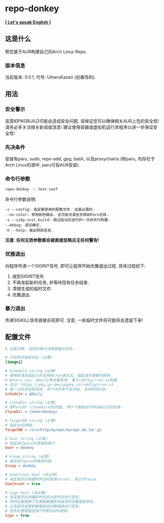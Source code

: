 <!--
 * @Author: FunctionSir
 * @License: AGPLv3
 * @Date: 2024-11-18 18:05:22
 * @LastEditTime: 2024-11-25 18:52:21
 * @LastEditors: FunctionSir
 * @Description: -
 * @FilePath: /repo-donkey/README-SC.md
-->

# repo-donkey

**[\[ Let's speak English \]](README.md)**

## 这是什么

帮您基于AUR构建自己的Arch Linux Repo.

### 版本信息

当前版本: 0.0.1, 代号: UiharuKazari (初春饰利).

## 用法

### 安全警示

恶意的PKGBUILD可能会造成安全问题, 请保证您可以确保相关AUR上包的安全性! 请务必多关注相关新闻或消息! 建议使用容器或虚拟机运行本程序以进一步保证安全性!

### 先决条件

安装有paru, sudo, repo-add, gpg, bash, 以及proxychains (除paru, 均存在于Arch Linux的源中, paru可自AUR安装).

### 命令行参数

``` bash
repo-donkey -c test.conf
```

命令行参数说明:

``` text
-c --config: 指定要使用的配置文件. 这是必需的.
--no-color: 禁用颜色输出. 这可能对某些东西如Paru无效.
-s --sikp-init-build: 跳过启动后进行的一次非并行构建.
--debug: 调试模式.
-h --help: 输出帮助信息.
```

**注意: 任何无效参数都会被直接忽略且无任何警告!**

### 优雅退出

向程序传递一个SIGINT信号, 即可让程序开始优雅退出过程. 具体过程如下:

1. 收到SIGINT信号.
2. 不再发起新的任务, 并等待现有任务结束.
3. 清理生成的临时文件.
4. 优雅退出.

### 暴力退出

传递SIGKILL信号直接杀死即可. 注意, 一些临时文件将可能将会遗留下来!

## 配置文件

``` ini
# 这是注释, 这样的单行注释是被允许的.

# 方括号内指定包名 (必需)
[imagej]

# Schedule string (必需)
# 使用标准的或加入秒支持的cron表达式, 指定进行更新的频率.
# @every xxx, @daily等也被支持. 基于robfig/cron.v3构建.
# 详见: https://pkg.go.dev/gopkg.in/robfig/cron.v3.
# 若一次任务没有完成, 则下次任务不会开始, 及时时间已到.
Schedule = @daily

# CloneDir string (必需)
# 即Paru的--clonedir对应的值, 用于下载和运行PKGBUILD的目录.
CloneDir = /home/donkey/

# TargetDB string (必需)
# 指定对应的DB.
TargetDB = /srv/http/myrepo/myrepo.db.tar.gz

# User string (必需)
# 指定运行paru时使用的用户.
User = donkey

# Group string (必需)
# 指定运行paru时使用的组.
Group = donkey

# UseChroot bool (非必需)
# 指定是否在构建软件包时使用chroot. 默认为false.
UseChroot = true

# Sign bool (非必需)
# 指定是否在构建软件包后对软件包进行签名,
# 同时也是指明了在更新数据库前是否校验数据库签名,
# 以及是否在更新数据库后对数据库进行签名.
# 签名时使用指定用户的默认GPG密钥.
Sign = true
```

